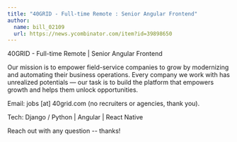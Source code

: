 ```yaml
---
title: "40GRID - Full-time Remote : Senior Angular Frontend"
author:
  name: bill_02109
  url: https://news.ycombinator.com/item?id=39898650
---
```

40GRID - Full-time Remote | Senior Angular Frontend

Our mission is to empower field-service companies to grow by modernizing and automating their business operations. Every company we work with has unrealized potentials — our task is to build the platform that empowers growth and helps them unlock opportunities.

Email: jobs [at] 40grid.com (no recruiters or agencies, thank you).

Tech: Django &#x2F; Python | Angular | React Native

Reach out with any question -- thanks!
